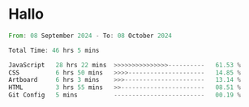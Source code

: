 # Hallo
<!--START_SECTION:waka-->

```rust
From: 08 September 2024 - To: 08 October 2024

Total Time: 46 hrs 5 mins

JavaScript   28 hrs 22 mins  >>>>>>>>>>>>>>>----------   61.53 %
CSS          6 hrs 50 mins   >>>>---------------------   14.85 %
Artboard     6 hrs 3 mins    >>>----------------------   13.14 %
HTML         3 hrs 55 mins   >>-----------------------   08.51 %
Git Config   5 mins          -------------------------   00.19 %
```

<!--END_SECTION:waka-->
